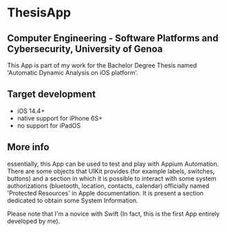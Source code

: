# ThesisApp
## Computer Engineering - Software Platforms and Cybersecurity, University of Genoa
This App is part of my work for the Bachelor Degree Thesis named 'Automatic Dynamic Analysis on iOS platform'. 
## Target development
* iOS 14.4+
* native support for iPhone 6S+
* no support for iPadOS
## More info
essentially, this App can be used to test and play with Appium Automation. There are some objects that UIKit provides (for example labels, switches, buttons) and a section in which it is possible to interact with some system authorizations (bluetooth, location, contacts, calendar) officially named 'Protected Resources' in Apple documentation.
It is present a section dedicated to obtain some System Information.

Please note that I'm a novice with Swift (In fact, this is the first App entirely developed by me).
